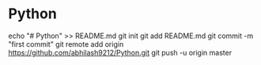 # Python
echo "# Python" >> README.md
git init
git add README.md
git commit -m "first commit"
git remote add origin https://github.com/abhilash9212/Python.git
git push -u origin master
